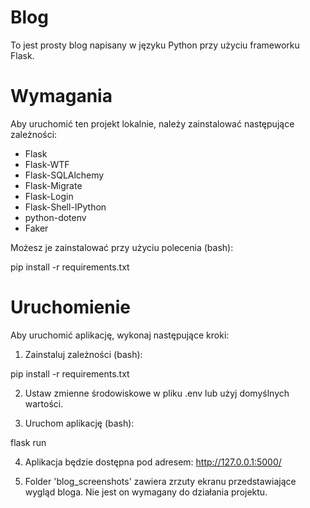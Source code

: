# Blog

To jest prosty blog napisany w języku Python przy użyciu frameworku Flask.

# Wymagania

Aby uruchomić ten projekt lokalnie, należy zainstalować następujące zależności:

- Flask
- Flask-WTF
- Flask-SQLAlchemy
- Flask-Migrate
- Flask-Login
- Flask-Shell-IPython
- python-dotenv
- Faker

Możesz je zainstalować przy użyciu polecenia (bash):

pip install -r requirements.txt

# Uruchomienie

Aby uruchomić aplikację, wykonaj następujące kroki:

1. Zainstaluj zależności (bash):
    
pip install -r requirements.txt

2. Ustaw zmienne środowiskowe w pliku .env lub użyj domyślnych wartości.

3. Uruchom aplikację (bash):
   
flask run

4. Aplikacja będzie dostępna pod adresem: http://127.0.0.1:5000/
   
5. Folder 'blog_screenshots' zawiera zrzuty ekranu przedstawiające wygląd bloga. Nie jest on wymagany do działania projektu.
